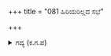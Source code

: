 +++
title = "081 ಹಿರಿಯರಿಲ್ಲದ ಸಭೆ"

+++

<details><summary>ಗದ್ಯ (ಕ.ಗ.ಪ) </summary>

81. “ಹಿರಿಯರಿಲ್ಲದ ಸಭೆ ಕೇವಲ ಮನುಷ್ಯರ ಗುಂಪು. ಅದು ಸಭೆಯಲ್ಲ. ಅಲ್ಲಿರುವ ಮೂರ್ಖರು ಹಿರಿಯರಲ್ಲ. ಇದ್ದದ್ದನ್ನು ಇದ್ದ ಹಾಗೆಯೇ ಹೇಳಲಾರದೆ ಭಯಗೊಂಡ ಚೇತನವುಳ್ಳವರು. ಇಲ್ಲಿ ಹಿರಿಯರಿದ್ದೀರಿ. ಸಚ್ಚರಿತರಿದ್ದೀರಿ, ಸಾಮಾಜಿಕರಿದ್ದೀರಿ. ಧರ್ಮಶಾಸ್ತ್ರದಂತೆ ಈ ಸ್ತ್ರೀಯ ಅಭಿಪ್ರಾಯಕ್ಕೆ ಉತ್ತರವನ್ನು ಹೇಳಿ” ಎಂದಳು.
</details>
